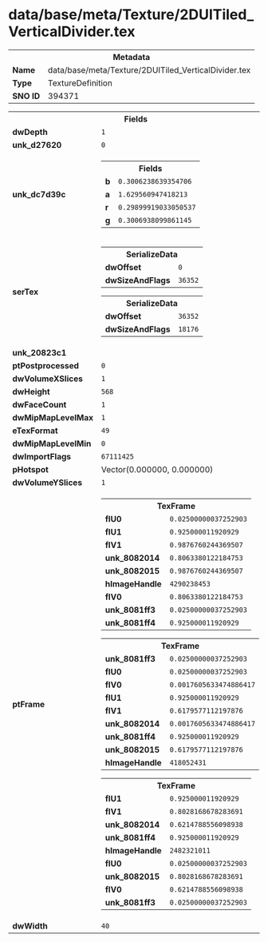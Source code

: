 <h1>data/base/meta/Texture/2DUITiled_VerticalDivider.tex</h1><table><tr><th colspan="100%">Metadata</th></tr><tr><td><b>Name</b></td><td>data/base/meta/Texture/2DUITiled_VerticalDivider.tex</td></tr><tr><td><b>Type</b></td><td>TextureDefinition</td></tr><tr><td><b>SNO ID</b></td><td>394371</td></tr></table>

<table><tr><th colspan="100%">Fields</th></tr><tr><td><b>dwDepth</b></td><td><code>1</code></td></tr><tr><td><b>unk_d27620</b></td><td><code>0</code></td></tr><tr><td><b>unk_dc7d39c</b></td><td><table><tr><th colspan="100%">Fields</th></tr><tr><td><b>b</b></td><td><code>0.3006238639354706</code></td></tr><tr><td><b>a</b></td><td><code>1.629560947418213</code></td></tr><tr><td><b>r</b></td><td><code>0.29899919033050537</code></td></tr><tr><td><b>g</b></td><td><code>0.3006938099861145</code></td></tr></table>

</td></tr><tr><td><b>serTex</b></td><td><table><tr><th colspan="100%">SerializeData</th></tr><tr><td><b>dwOffset</b></td><td><code>0</code></td></tr><tr><td><b>dwSizeAndFlags</b></td><td><code>36352</code></td></tr></table>


<table><tr><th colspan="100%">SerializeData</th></tr><tr><td><b>dwOffset</b></td><td><code>36352</code></td></tr><tr><td><b>dwSizeAndFlags</b></td><td><code>18176</code></td></tr></table>


</td></tr><tr><td><b>unk_20823c1</b></td><td></td></tr><tr><td><b>ptPostprocessed</b></td><td><code>0</code></td></tr><tr><td><b>dwVolumeXSlices</b></td><td><code>1</code></td></tr><tr><td><b>dwHeight</b></td><td><code>568</code></td></tr><tr><td><b>dwFaceCount</b></td><td><code>1</code></td></tr><tr><td><b>dwMipMapLevelMax</b></td><td><code>1</code></td></tr><tr><td><b>eTexFormat</b></td><td><code>49</code></td></tr><tr><td><b>dwMipMapLevelMin</b></td><td><code>0</code></td></tr><tr><td><b>dwImportFlags</b></td><td><code>67111425</code></td></tr><tr><td><b>pHotspot</b></td><td>Vector(0.000000, 0.000000)</td></tr><tr><td><b>dwVolumeYSlices</b></td><td><code>1</code></td></tr><tr><td><b>ptFrame</b></td><td><table><tr><th colspan="100%">TexFrame</th></tr><tr><td><b>flU0</b></td><td><code>0.02500000037252903</code></td></tr><tr><td><b>flU1</b></td><td><code>0.925000011920929</code></td></tr><tr><td><b>flV1</b></td><td><code>0.9876760244369507</code></td></tr><tr><td><b>unk_8082014</b></td><td><code>0.8063380122184753</code></td></tr><tr><td><b>unk_8082015</b></td><td><code>0.9876760244369507</code></td></tr><tr><td><b>hImageHandle</b></td><td><code>4290238453</code></td></tr><tr><td><b>flV0</b></td><td><code>0.8063380122184753</code></td></tr><tr><td><b>unk_8081ff3</b></td><td><code>0.02500000037252903</code></td></tr><tr><td><b>unk_8081ff4</b></td><td><code>0.925000011920929</code></td></tr></table>


<table><tr><th colspan="100%">TexFrame</th></tr><tr><td><b>unk_8081ff3</b></td><td><code>0.02500000037252903</code></td></tr><tr><td><b>flU0</b></td><td><code>0.02500000037252903</code></td></tr><tr><td><b>flV0</b></td><td><code>0.0017605633474886417</code></td></tr><tr><td><b>flU1</b></td><td><code>0.925000011920929</code></td></tr><tr><td><b>flV1</b></td><td><code>0.6179577112197876</code></td></tr><tr><td><b>unk_8082014</b></td><td><code>0.0017605633474886417</code></td></tr><tr><td><b>unk_8081ff4</b></td><td><code>0.925000011920929</code></td></tr><tr><td><b>unk_8082015</b></td><td><code>0.6179577112197876</code></td></tr><tr><td><b>hImageHandle</b></td><td><code>418052431</code></td></tr></table>


<table><tr><th colspan="100%">TexFrame</th></tr><tr><td><b>flU1</b></td><td><code>0.925000011920929</code></td></tr><tr><td><b>flV1</b></td><td><code>0.8028168678283691</code></td></tr><tr><td><b>unk_8082014</b></td><td><code>0.6214788556098938</code></td></tr><tr><td><b>unk_8081ff4</b></td><td><code>0.925000011920929</code></td></tr><tr><td><b>hImageHandle</b></td><td><code>2482321011</code></td></tr><tr><td><b>flU0</b></td><td><code>0.02500000037252903</code></td></tr><tr><td><b>unk_8082015</b></td><td><code>0.8028168678283691</code></td></tr><tr><td><b>flV0</b></td><td><code>0.6214788556098938</code></td></tr><tr><td><b>unk_8081ff3</b></td><td><code>0.02500000037252903</code></td></tr></table>


</td></tr><tr><td><b>dwWidth</b></td><td><code>40</code></td></tr></table>

